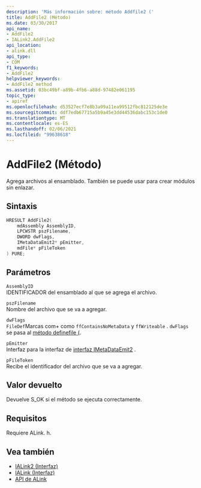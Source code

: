 ```yaml
---
description: 'Más información sobre: método Addfile2 ('
title: AddFile2 (Método)
ms.date: 03/30/2017
api_name:
- AddFile2
- IALink2.AddFile2
api_location:
- alink.dll
api_type:
- COM
f1_keywords:
- AddFile2
helpviewer_keywords:
- AddFile2 method
ms.assetid: 03bc49bf-a89b-4fb6-a88d-97482e061195
topic_type:
- apiref
ms.openlocfilehash: d53527ecf7e8b3a99a11ea99512fbc812125de3e
ms.sourcegitcommit: ddf7edb67715a5b9a45e3dd44536dabc153c1de0
ms.translationtype: MT
ms.contentlocale: es-ES
ms.lasthandoff: 02/06/2021
ms.locfileid: "99638618"
---
```

# <a name="addfile2-method"></a>AddFile2 (Método)

Agrega archivos al ensamblado. También se puede usar para crear módulos sin enlazar.  
  
## <a name="syntax"></a>Sintaxis  
  
```cpp  
HRESULT AddFile2(  
    mdAssembly AssemblyID,  
    LPCWSTR pszFilename,  
    DWORD dwFlags,  
    IMetaDataEmit2* pEmitter,  
    mdFile* pFileToken  
) PURE;  
```  
  
## <a name="parameters"></a>Parámetros  

 `AssemblyID`  
 IDENTIFICADOR del ensamblado al que se agrega el archivo.  
  
 `pszFilename`  
 Nombre del archivo que se va a agregar.  
  
 `dwFlags`  
 `FileDef`Marcas com+ como `ffContainsNoMetaData` y `ffWriteable` . `dwFlags` se pasa al [método definefile (](../metadata/imetadataassemblyemit-definefile-method.md).  
  
 `pEmitter`  
 Interfaz para la interfaz de [interfaz IMetaDataEmit2](../metadata/imetadataemit2-interface.md) .  
  
 `pFileToken`  
 Recibe el identificador del archivo que se va a agregar.  
  
## <a name="return-value"></a>Valor devuelto  

 Devuelve S_OK si el método se ejecuta correctamente.  
  
## <a name="requirements"></a>Requisitos  

 Requiere ALink. h.  
  
## <a name="see-also"></a>Vea también

- [IALink2 (Interfaz)](ialink2-interface.md)
- [IALink (Interfaz)](ialink-interface.md)
- [API de ALink](index.md)
